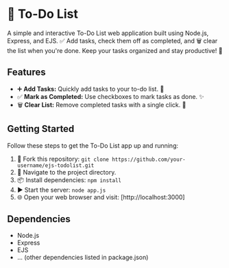 # 📝 To-Do List

A simple and interactive To-Do List web application built using Node.js, Express, and EJS. ✅ Add tasks, check them off as completed, and 🗑️ clear the list when you're done. Keep your tasks organized and stay productive! 💪

## Features

- ➕ **Add Tasks:** Quickly add tasks to your to-do list. 📌
- ✅ **Mark as Completed:** Use checkboxes to mark tasks as done. ✨
- 🗑️ **Clear List:** Remove completed tasks with a single click. 🧹

## Getting Started

Follow these steps to get the To-Do List app up and running:

1. 🍴 Fork this repository: `git clone https://github.com/your-username/ejs-todolist.git`
2. 🚀 Navigate to the project directory.
3. 📦 Install dependencies: `npm install`
4. ▶️ Start the server: `node app.js`
5. 🌐 Open your web browser and visit: [http://localhost:3000]

## Dependencies

- Node.js
- Express
- EJS
- ... (other dependencies listed in package.json)


